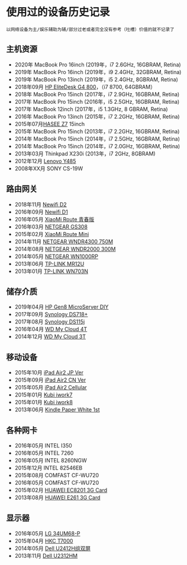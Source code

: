 # 使用过的设备历史记录

    以网络设备为主/娱乐辅助为辅/部分过老或者完全没有参考（吐槽）价值的就不记录了

## 主机资源

- 2020年 MacBook Pro 16inch (2019年，i7 2.6GHz, 16GBRAM, Retina)
- 2019年 MacBook Pro 16inch (2019年，i9 2.4GHz, 32GBRAM, Retina)
- 2019年 MacBook Pro 13inch (2019年，i5 2.4GHz, 8GBRAM, Retina)
- 2018年09月 [HP EliteDesk G4 800](./devices/HP-EliteDesk-G4-800.md)，（i7 8700, 64GBRAM）
- 2018年 MacBook Pro 15inch (2017年，i7 2.9GHz, 16GBRAM, Retina)
- 2017年 MacBook Pro 15inch (2016年，i5 2.5GHz, 16GBRAM, Retina)
- 2017年 MacBook 12inch (2017年，i5 1.3GHz, 8 GBRAM, Retina)
- 2016年 MacBook Pro 13inch (2015年，i7 2.2GHz, 16GBRAM, Retina)
- 2015年07月[HASEE Z7](./devices/HASEE-Z78172R2.md) 15inch
- 2015年 MacBook Pro 15inch (2013年，i7 2.2GHz, 16GBRAM, Retina)
- 2014年 MacBook Pro 15inch (2014年，i7 2.5GHz, 16GBRAM, Retina)
- 2014年 MacBook Pro 15inch (2014年，i7 2.0GHz, 16GBRAM, Retina)
- 2013年03月 Thinkpad X230i (2013年，i7 2GHz, 8GBRAM)
- 2012年12月 [Lenovo Y485](./devices/Lenovo-Y485.md)
- 2008年XX月 SONY CS-19W

## 路由网关

- 2018年11月 [Newifi D2](./devices/Newifi-D2.md)
- 2016年09月 [Newifi D1](./devices/Newifi-D1.md)
- 2016年05月 [XiaoMi Route 青春版](./devices/XiaoMi-Route-Young.md)
- 2016年03月 [NETGEAR GS308](./devices/NetGear-GS308.md)
- 2015年02月 [XiaoMi Route Mini](./devices/XiaoMi-Route-Mini.md)
- 2014年11月 [NETGEAR WNDR4300 750M](./devices/NetGear-WNDR4300.md)
- 2014年08月 [NETGEAR WNDR2000 300M](./devices/NetGear-WNR2000.md)
- 2014年05月 [NETGEAR WN1000RP](./devices/NetGear-WN1000RP.md)
- 2013年06月 [TP-LINK MR12U](./devices/TP-LINK-MR12U.md)
- 2013年01月 [TP-LINK WN703N](./devices/TP-LINK-WR703N.md)

## 储存介质

- 2019年04月 [HP Gen8 MicroServer DIY](./devices/HP-Gen8-MicroServer.md)
- 2017年09月 [Synology DS718+](#)
- 2017年08月 [Synology DS115j](./devices/DS115j.md)
- 2016年04月 [WD My Cloud 4T](./devices/WD-My-Cloud-4T.md)
- 2014年12月 [WD My Cloud 3T](./devices/WD-My-Cloud-3T.md)

## 移动设备

- 2015年10月 [iPad Air2 JP Ver](./devices/iPad-Air2-JP.md)
- 2015年09月 [iPad Air2 CN Ver](./devices/iPad-Air2-CN.md)
- 2015年05月 [iPad Air2 Cellular](./devices/iPad-Air2-Cell.md)
- 2015年01月 [Kubi iwork7](./devices/KB-iwork7.md)
- 2015年01月 [Kubi iwork8](./devices/KB-iwork8.md)
- 2013年06月 [Kindle Paper White 1st](./devices/Kindle-paper-white-1.md)

## 各种网卡

- 2016年05月 INTEL I350
- 2016年05月 INTEL 7260
- 2016年05月 INTEL 8260NGW
- 2015年12月 INTEL 82546EB
- 2015年08月 COMFAST CF-WU720
- 2016年05月 COMFAST CF-WU720
- 2015年02月 [HUAWEI EC8201 3G Card](./devices/HUAWEI-EC8201-3G-Card.md)
- 2013年08月 [HUAWEI E261 3G Card](./devices/HUAWEI-E261-3G-Card.md)

## 显示器

- 2016年05月 [LG 34UM68-P](./devices/LG-34UM68-P.md)
- 2015年04月 [HKC T7000](./devices/HKC-T7000.md)
- 2014年05月 [Dell U2412H组双屏](./devices/Dell-u2414h.md)
- 2013年11月 [Dell U2312HM](./devices/Dell-u2312hm.md)
